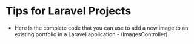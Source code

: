 # Tips for Laravel Projects

- Here is the complete code that you can use to add a new image to an existing portfolio in a Laravel application - (ImagesController)
